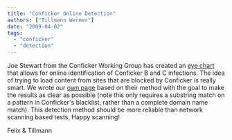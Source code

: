 ```yaml
---
title: "Conficker Online Detection"
authors: ["Tillmann Werner"]
date: "2009-04-02"
tags: 
  - "conficker"
  - "detection"
---
```


Joe Stewart from the Conficker Working Group has created an [eye chart](http://www.confickerworkinggroup.org/infection_test/cfeyechart.html "CWG Eye Chart") that allows for online identification of Conficker B and C infections. The idea of trying to load content from sites that are blocked by Conficker is really smart. We wrote our [own page](http://iv.cs.uni-bonn.de/fileadmin/user_upload/werner/cfdetector/ "Conficker Online Infection Indicator") based on their method with the goal to make the results as clear as possible (note this only requires a substring match on a pattern in Conficker's blacklist, rather than a complete domain name match). This detection method should be more reliable than network scanning based tests. Happy scanning!

  

Felix & Tillmann
